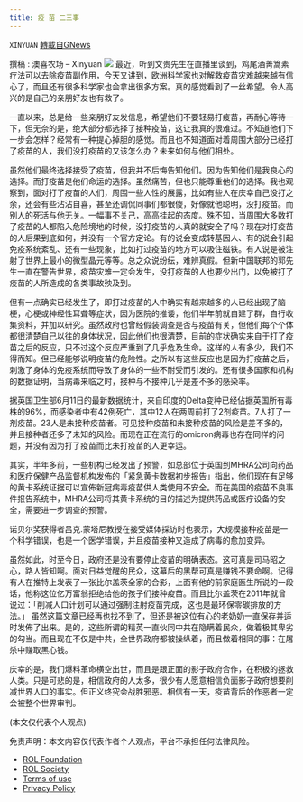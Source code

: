 ```yaml
---
title: 疫 苗 二三事
---
```

`XINYUAN` [轉載自GNews](https://gnews.org/zh-hans/2053989/)

撰稿 :   澳喜农场 – Xinyuan
![](https://assets.gnews.org/wp-content/uploads/2022/02/vaccine-g40c13a539_1920-1.jpg)
最近，听到文贵先生在直播里谈到，鸡尾酒菁篙素疗法可以去除疫苗副作用，今天又讲到，欧洲科学家也对解救疫苗灾难越来越有信心了，而且还有很多科学家也会拿出很多方案。真的感觉看到了一丝希望。令人高兴的是自己的亲朋好友也有救了。

一直以来，总是给一些亲朋好友发信息，希望他们不要轻易打疫苗，再耐心等待一下，但无奈的是，绝大部分都选择了接种疫苗，这让我真的很难过。不知道他们下一步会怎样？经常有一种提心掉胆的感觉。而且也不知道面对着周围大部分已经打了疫苗的人，我们没打疫苗的又该怎么办？未来如何与他们相处。

虽然他们最终选择接受了疫苗，但我并不后悔告知他们。因为告知他们是我良心的选择。而打疫苗是他们命运的选择。虽然痛苦，但也只能尊重他们的选择。我也观察到，面对打了疫苗的人们，周围一些人性的展露，比如有些人在庆幸自己没打之余，还会有些沾沾自喜，甚至还调侃同事们都很傻，好像就他聪明，没打疫苗。而别人的死活与他无关。一幅事不关己，高高挂起的态度。殊不知，当周围大多数打了疫苗的人都陷入危险境地的时候，没打疫苗的人真的就安全了吗？现在对打疫苗的人后果到底如何，并没有一个官方定论。有的说会变成转基因人、有的说会引起免疫系统紊乱、还有一些现象，比如打过疫苗的地方可以吸住磁铁。有人说是被注射了世界上最小的微型晶元等等。总之众说纷纭，难辨真假。但新中国联邦的郭先生一直在警告世界，疫苗灾难一定会发生，没打疫苗的人也要少出门，以免被打了疫苗的人所造成的各类事故殃及到。

但有一点确实已经发生了，即打过疫苗的人中确实有越来越多的人已经出现了脑梗，心梗或神经性耳聋等症状，因为医院的推诿，他们半年前就自建了群，自行收集资料，并加以研究。虽然政府也曾经假装调查是否与疫苗有关，但他们每个个体都很清楚自己以往的身体状况，因此他们也很清楚，目前的症状确实来自于打了疫苗之后的反应，只不过这个反应严重到了几乎危及生命。这样的人有多少，我们不得而知。但已经能够说明疫苗的危险性。之所以有这些反应也是因为打疫苗之后，刺激了身体的免疫系统而导致了身体的一些不耐受而引发的。还有很多国家和机构的数据证明，当病毒来临之时，接种与不接种几乎是差不多的感染率。

据英国卫生部6月11日的最新数据统计，来自印度的Delta变种已经佔据英国所有毒株的96%，而感染者中有42例死亡，其中12人在两周前打了2剂疫苗。7人打了一剂疫苗。23人是未接种疫苗者。可见接种疫苗和未接种疫苗的风险是差不多的，并且接种者还多了未知的风险。而现在正在流行的omicron病毒也存在同样的问题，并没有因为打了疫苗而比未打疫苗的人更幸运。

其实，半年多前，一些机构已经发出了预警，如总部位于英国到MHRA公司向药品和医疗保健产品监督机构发佈的「紧急黄卡数据初步报告」指出，他们现在有足够的黄卡系统证据可以宣佈新冠病毒疫苗供人类使用不安全。而在美国的疫苗不良事件报告系统中，MHRA公司将其黄卡系统的目的描述为提供药品或医疗设备的安全，需要进一步调查的预警。

诺贝尔奖获得者吕克.蒙塔尼教授在接受媒体採访时也表示，大规模接种疫苗是一个科学错误，也是一个医学错误，并且疫苗接种又造成了病毒的愈加变异。

虽然如此，时至今日，政府还是没有要停止疫苗的明确表态。这可真是司马昭之心，路人皆知啊。面对日益觉醒的民众，这幕后的黑帮可真是赚钱不要命啊。记得有人在推特上发表了一张比尔盖茨全家的合影，上面有他的前家庭医生所说的一段话，他称这位亿万富翁拒绝给他的孩子们接种疫苗。而且比尔盖茨在2011年就曾说过：「削减人口计划可以通过强制注射疫苗完成，这也是最环保零碳排放的方法。」  虽然这篇文章已经再也找不到了，但还是被这位有心的老奶奶一直保存并适时发佈了出来。是的，这些所谓的精英一直伙同中共在隐瞒着民众，做着极其卑劣的勾当。而且现在不仅是中共，全世界政府都被操纵着，而且做着相同的事：在屠杀中赚取黑心钱。

庆幸的是，我们爆料革命横空出世，而且是跟正面的影子政府合作，在积极的拯救人类。只是可悲的是，相信政府的人太多，很少有人愿意相信负面影子政府想要削减世界人口的事实。但正义终究会战胜邪恶。相信有一天，疫苗背后的作恶者一定会被整个世界审判。

(本文仅代表个人观点)

 

免责声明：本文内容仅代表作者个人观点，平台不承担任何法律风险。

- [ROL Foundation](https://rolfoundation.org/)
- [ROL Society](https://rolsociety.org/)
- [Terms of use](https://gnews.org/terms-of-use-3/)
- [Privacy Policy](https://gnews.org/privacy-policy/)
